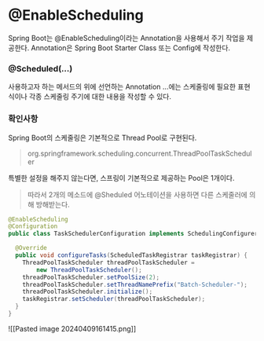 # @EnableScheduling

Spring Boot는 @EnableScheduling이라는 Annotation을 사용해서 주기 작업을 제공한다.
Annotation은 Spring Boot Starter Class 또는 Config에 작성한다.

### @Scheduled(...)
사용하고자 하는 메서드의 위에 선언하는 Annotation
...에는 스케줄링에 필요한 표현식이나 각종 스케줄링 주기에 대한 내용을 작성할 수 있다.

### 확인사항
Spring Boot의 스케줄링은 기본적으로 Thread Pool로 구현된다.
> org.springframework.scheduling.concurrent.ThreadPoolTaskScheduler

특별한 설정을 해주지 않는다면, 스프링이 기본적으로 제공하는 Pool은 1개이다.
> 따라서 2개의 메소드에  @Sheduled 어노테이션을 사용하면 다른 스케줄러에 의해 방해받는다.

```java
@EnableScheduling
@Configuration
public class TaskSchedulerConfiguration implements SchedulingConfigurer {

  @Override
  public void configureTasks(ScheduledTaskRegistrar taskRegistrar) {
    ThreadPoolTaskScheduler threadPoolTaskScheduler = 
	    new ThreadPoolTaskScheduler();
    threadPoolTaskScheduler.setPoolSize(2);
    threadPoolTaskScheduler.setThreadNamePrefix("Batch-Scheduler-");
    threadPoolTaskScheduler.initialize();
    taskRegistrar.setScheduler(threadPoolTaskScheduler);
  }
}
```

![[Pasted image 20240409161415.png]]



